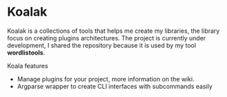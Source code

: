 # Koalak

Koalak is a collections of tools that helps me create my libraries, the library focus on creating plugins architectures.
The project is currently under development, I shared the repository because it is used by my tool **wordlistools**.

Koala features

- Manage plugins for your project, more information on the wiki.
- Argparse wrapper to create CLI interfaces with subcommands easily
